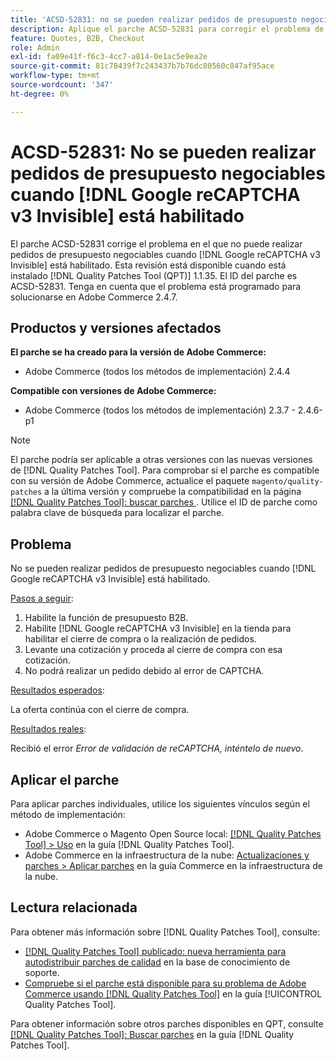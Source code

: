 ```yaml
---
title: 'ACSD-52831: no se pueden realizar pedidos de presupuesto negociables cuando  [!DNL Google reCAPTCHA v3 Invisible] está habilitado'
description: Aplique el parche ACSD-52831 para corregir el problema de Adobe Commerce en el que no puede realizar pedidos de presupuesto negociables cuando  [!DNL Google reCAPTCHA v3 Invisible]  está habilitado.
feature: Quotes, B2B, Checkout
role: Admin
exl-id: fa09e41f-f6c3-4cc7-a814-0e1ac5e9ea2e
source-git-commit: 81c78439f7c243437b7b76dc80560c847af95ace
workflow-type: tm+mt
source-wordcount: '347'
ht-degree: 0%

---
```


# ACSD-52831: No se pueden realizar pedidos de presupuesto negociables cuando [!DNL Google reCAPTCHA v3 Invisible] está habilitado

El parche ACSD-52831 corrige el problema en el que no puede realizar pedidos de presupuesto negociables cuando [!DNL Google reCAPTCHA v3 Invisible] está habilitado. Esta revisión está disponible cuando está instalado [!DNL Quality Patches Tool (QPT)] 1.1.35. El ID del parche es ACSD-52831. Tenga en cuenta que el problema está programado para solucionarse en Adobe Commerce 2.4.7.

## Productos y versiones afectados

**El parche se ha creado para la versión de Adobe Commerce:**

* Adobe Commerce (todos los métodos de implementación) 2.4.4

**Compatible con versiones de Adobe Commerce:**

* Adobe Commerce (todos los métodos de implementación) 2.3.7 - 2.4.6-p1

>[!NOTE]
>
>El parche podría ser aplicable a otras versiones con las nuevas versiones de [!DNL Quality Patches Tool]. Para comprobar si el parche es compatible con su versión de Adobe Commerce, actualice el paquete `magento/quality-patches` a la última versión y compruebe la compatibilidad en la página [[!DNL Quality Patches Tool]: buscar parches ](https://experienceleague.adobe.com/tools/commerce-quality-patches/index.html?lang=es). Utilice el ID de parche como palabra clave de búsqueda para localizar el parche.

## Problema

No se pueden realizar pedidos de presupuesto negociables cuando [!DNL Google reCAPTCHA v3 Invisible] está habilitado.

<u>Pasos a seguir</u>:

1. Habilite la función de presupuesto B2B.
1. Habilite [!DNL Google reCAPTCHA v3 Invisible] en la tienda para habilitar el cierre de compra o la realización de pedidos.
1. Levante una cotización y proceda al cierre de compra con esa cotización.
1. No podrá realizar un pedido debido al error de CAPTCHA.

<u>Resultados esperados</u>:

La oferta continúa con el cierre de compra.

<u>Resultados reales</u>:

Recibió el error *Error de validación de reCAPTCHA, inténtelo de nuevo*.

## Aplicar el parche

Para aplicar parches individuales, utilice los siguientes vínculos según el método de implementación:

* Adobe Commerce o Magento Open Source local: [[!DNL Quality Patches Tool] > Uso](/help/tools/quality-patches-tool/usage.md) en la guía [!DNL Quality Patches Tool].
* Adobe Commerce en la infraestructura de la nube: [Actualizaciones y parches > Aplicar parches](https://experienceleague.adobe.com/docs/commerce-cloud-service/user-guide/develop/upgrade/apply-patches.html?lang=es) en la guía Commerce en la infraestructura de la nube.

## Lectura relacionada

Para obtener más información sobre [!DNL Quality Patches Tool], consulte:

* [[!DNL Quality Patches Tool] publicado: nueva herramienta para autodistribuir parches de calidad](https://experienceleague.adobe.com/es/docs/commerce-knowledge-base/kb/announcements/commerce-announcements/magento-quality-patches-released-new-tool-to-self-serve-quality-patches) en la base de conocimiento de soporte.
* [Compruebe si el parche está disponible para su problema de Adobe Commerce usando [!DNL Quality Patches Tool]](/help/tools/quality-patches-tool/patches-available-in-qpt/check-patch-for-magento-issue-with-magento-quality-patches.md) en la guía [!UICONTROL Quality Patches Tool].


Para obtener información sobre otros parches disponibles en QPT, consulte [[!DNL Quality Patches Tool]: Buscar parches](https://experienceleague.adobe.com/tools/commerce-quality-patches/index.html?lang=es) en la guía [!DNL Quality Patches Tool].
